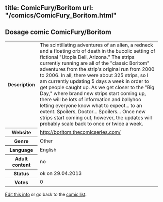 title: ComicFury/Boritom
url: "/comics/ComicFury_Boritom.html"
---
Dosage comic ComicFury/Boritom
-----------------------------------------

<p id="msg"></p>
<script type="text/javascript">
if (window.location.search === '?edit_info_mail=sent_ok') {
  var elem = document.getElementById("msg");
  elem.innerHTML = 'Edited information sucessfully sent.';
  elem.className = 'ok';
}
</script>
<table class="comicinfo">
<tr>
<th>Description</th><td>The scintillating adventures of an alien, a redneck and a floating orb of death in the bucolic setting of fictional &quot;Utopia Dell, Arizona.&quot; The strips currently running are all of the &quot;classic Boritom&quot; adventures from the strip's original run from 2000 to 2006. In all, there were about 325 strips, so I am currently updating 5 days a week in order to get people caught up. As we get closer to the &quot;Big Day,&quot; where brand new strips start coming up, there will be lots of information and ballyhoo letting everyone know what to expect... to an extent. Spoilers, Doctor... Spoilers... Once new strips start coming out, however, the updates will probably scale back to once or twice a week.</td>
</tr>
<tr>
<th>Website</th><td><a href="http://boritom.thecomicseries.com/">http://boritom.thecomicseries.com/</a></td>
</tr>
<tr>
<th>Genre</th><td>Other</td>
</tr>
<tr>
<th>Language</th><td>English</td>
</tr>
<tr>
<th>Adult content</th><td>no</td>
</tr>
<tr>
<th>Status</th><td>ok on 29.04.2013</td>
</tr>
<tr>
<th>Votes</th><td>0</td>
</tr>
</table>

[Edit this info](ComicFury_Boritom_edit.html) or go back to the [comic list](../comic-index.html).
